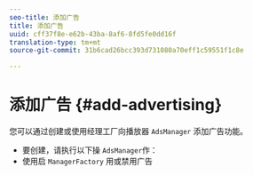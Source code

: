 ```yaml
---
seo-title: 添加广告
title: 添加广告
uuid: cff37f8e-e62b-43ba-8af6-8fd5fe0dd16f
translation-type: tm+mt
source-git-commit: 31b6cad26bcc393d731080a70eff1c59551f1c8e

---
```



# 添加广告 {#add-advertising}

您可以通过创建或使用经理工厂向播放器 `AdsManager` 添加广告功能。

* 要创建，请执行以下操 `AdsManager`作：
* 使用启 `ManagerFactory` 用或禁用广告